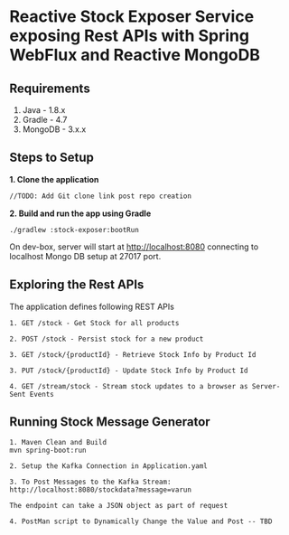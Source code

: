 # Reactive Stock Exposer Service exposing Rest APIs with Spring WebFlux and Reactive MongoDB

## Requirements

1. Java - 1.8.x
2. Gradle - 4.7
3. MongoDB - 3.x.x

## Steps to Setup
**1. Clone the application**

```bash
//TODO: Add Git clone link post repo creation
```

**2. Build and run the app using Gradle**

```
./gradlew :stock-exposer:bootRun
```
On dev-box, server will start at <http://localhost:8080> connecting to localhost Mongo DB setup at 27017 port.

## Exploring the Rest APIs

The application defines following REST APIs

```
1. GET /stock - Get Stock for all products

2. POST /stock - Persist stock for a new product

3. GET /stock/{productId} - Retrieve Stock Info by Product Id

3. PUT /stock/{productId} - Update Stock Info by Product Id

4. GET /stream/stock - Stream stock updates to a browser as Server-Sent Events
```


## Running Stock Message Generator

```
1. Maven Clean and Build
mvn spring-boot:run

2. Setup the Kafka Connection in Application.yaml

3. To Post Messages to the Kafka Stream:
http://localhost:8080/stockdata?message=varun

The endpoint can take a JSON object as part of request

4. PostMan script to Dynamically Change the Value and Post -- TBD

```